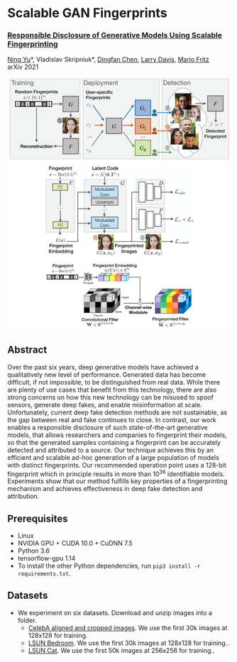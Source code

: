 # Scalable GAN Fingerprints

### [Responsible Disclosure of Generative Models Using Scalable Fingerprinting](https://arxiv.org/pdf/2012.08726)
[Ning Yu](https://sites.google.com/site/ningy1991/)\*, Vladislav Skripniuk\*, [Dingfan Chen](https://cispa.de/en/people/dingfan.chen), [Larry Davis](http://users.umiacs.umd.edu/~lsd/), [Mario Fritz](https://cispa.saarland/group/fritz/)<br>
arXiv 2021

<img src='fig/teaser.png' width=600>

## Abstract
Over the past six years, deep generative models have achieved a qualitatively new level of performance. Generated data has become difficult, if not impossible, to be distinguished from real data. While there are plenty of use cases that benefit from this technology, there are also strong concerns on how this new technology can be misused to spoof sensors, generate deep fakes, and enable misinformation at scale. Unfortunately, current deep fake detection methods are not sustainable, as the gap between real and fake continues to close. In contrast, our work enables a responsible disclosure of such state-of-the-art generative models, that allows researchers and companies to fingerprint their models, so that the generated samples containing a fingerprint can be accurately detected and attributed to a source. Our technique achieves this by an efficient and scalable ad-hoc generation of a large population of models with distinct fingerprints. Our recommended operation point uses a 128-bit fingerprint which in principle results in more than 10<sup>36</sup> identifiable models. Experiments show that our method fulfills key properties of a fingerprinting mechanism and achieves effectiveness in deep fake detection and attribution.

## Prerequisites
- Linux
- NVIDIA GPU + CUDA 10.0 + CuDNN 7.5
- Python 3.6
- tensorflow-gpu 1.14
- To install the other Python dependencies, run `pip3 install -r requirements.txt`.

## Datasets
- We experiment on six datasets. Download and unzip images into a folder.
  - [CelebA aligned and cropped images](https://drive.google.com/file/d/0B7EVK8r0v71pZjFTYXZWM3FlRnM/view?usp=sharing). We use the first 30k images at 128x128 for training.
  - [LSUN Bedroom](https://github.com/fyu/lsun). We use the first 30k images at 128x128 for training..
  - [LSUN Cat](http://dl.yf.io/lsun/objects/). We use the first 50k images at 256x256 for training..

